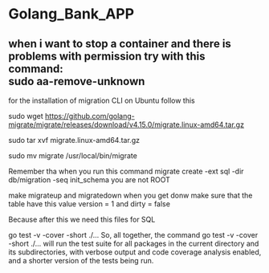 # Golang_Bank_APP

<h2> when i want to stop a container and there is problems with permission try with this command: <br> sudo aa-remove-unknown</h2> 

for the installation of migration CLI on Ubuntu follow this 

sudo wget https://github.com/golang-migrate/migrate/releases/download/v4.15.0/migrate.linux-amd64.tar.gz

sudo tar xvf migrate.linux-amd64.tar.gz

sudo mv migrate /usr/local/bin/migrate

Remember tha when you run this command migrate create -ext sql -dir db/migration -seq init_schema  you are not ROOT 

make migrateup and migratedown when you get donw make sure that the table have this value version = 1 and dirty = false  

Because after this we need this files for SQL


go test -v -cover -short ./...
So, all together, the command go test -v -cover -short ./... will run the test suite for all packages in the current directory and its subdirectories, with verbose output and code coverage analysis enabled, and a shorter version of the tests being run.
